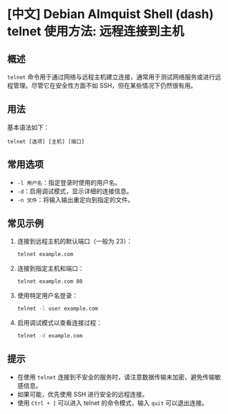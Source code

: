 # [中文] Debian Almquist Shell (dash) telnet 使用方法: 远程连接到主机

## 概述
`telnet` 命令用于通过网络与远程主机建立连接，通常用于测试网络服务或进行远程管理。尽管它在安全性方面不如 SSH，但在某些情况下仍然很有用。

## 用法
基本语法如下：
```
telnet [选项] [主机] [端口]
```

## 常用选项
- `-l 用户名`：指定登录时使用的用户名。
- `-d`：启用调试模式，显示详细的连接信息。
- `-n 文件`：将输入输出重定向到指定的文件。

## 常见示例
1. 连接到远程主机的默认端口（一般为 23）：
   ```sh
   telnet example.com
   ```

2. 连接到指定主机和端口：
   ```sh
   telnet example.com 80
   ```

3. 使用特定用户名登录：
   ```sh
   telnet -l user example.com
   ```

4. 启用调试模式以查看连接过程：
   ```sh
   telnet -d example.com
   ```

## 提示
- 在使用 `telnet` 连接到不安全的服务时，请注意数据传输未加密，避免传输敏感信息。
- 如果可能，优先使用 SSH 进行安全的远程连接。
- 使用 `Ctrl + ]` 可以进入 telnet 的命令模式，输入 `quit` 可以退出连接。